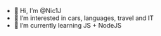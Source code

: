 - 👋 Hi, I’m @Nic1J
- 👀 I’m interested in cars, languages, travel and IT
- 🌱 I’m currently learning JS + NodeJS

<!---
Nic1J/Nic1J is a ✨ special ✨ repository because its `README.md` (this file) appears on your GitHub profile.
You can click the Preview link to take a look at your changes.
--->
